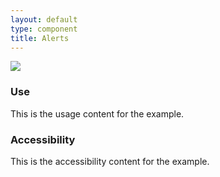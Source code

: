 ```yaml
---
layout: default
type: component
title: Alerts
---
```


<div class="preview">
  <!-- Add HTML markup for example here -->
  <img src="{{ site.baseurl }}/assets/img/static/Alerts_UI_v1.png">
</div>

<div class="usa-grid-box">
  <div class="width-one-half">
    <h3>Use</h3>
    <p>This is the usage content for the example.</p>
  </div>
  <div class="width-one-half">
    <h3>Accessibility</h3>
    <p>This is the accessibility content for the example.</p>
  </div>  
</div>